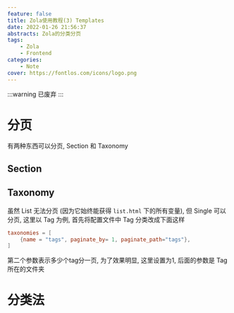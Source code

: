 ```yaml
---
feature: false
title: Zola使用教程(3) Templates
date: 2022-01-26 21:56:37
abstracts: Zola的分类分页
tags:
    - Zola
    - Frontend
categories:
    - Note
cover: https://fontlos.com/icons/logo.png
---
```


:::warning
已废弃
:::

# 分页

有两种东西可以分页, Section 和 Taxonomy

## Section

## Taxonomy

虽然 List 无法分页 (因为它始终能获得 `list.html` 下的所有变量), 但 Single 可以分页, 这里以 Tag 为例, 首先将配置文件中 Tag 分类改成下面这样

```toml
taxonomies = [
    {name = "tags", paginate_by= 1, paginate_path="tags"},
]
```

第二个参数表示多少个tag分一页, 为了效果明显, 这里设置为1, 后面的参数是 Tag 所在的文件夹

# 分类法

